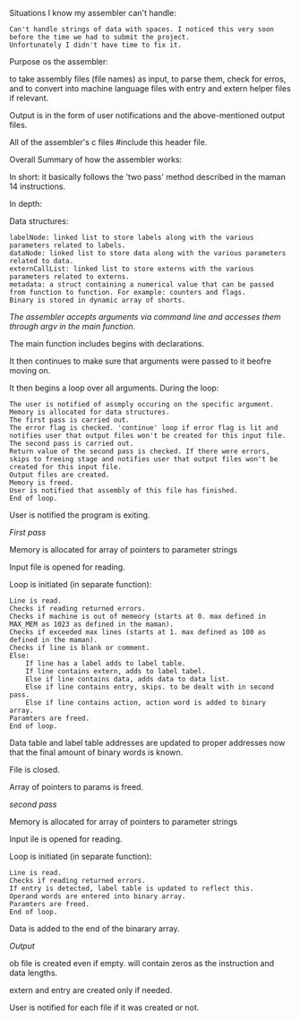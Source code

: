 
Situations I know my assembler can't handle:

	Can't handle strings of data with spaces. I noticed this very soon before the time we had to submit the project. 
	Unfortunately I didn't have time to fix it.
	
	
Purpose os the assembler: 

to take assembly files (file names) as input, to parse them, check for erros, and to convert into machine language files with entry and extern helper files if relevant.

Output is in the form of user notifications and the above-mentioned output files.

All of the assembler's c files #include this header file.


Overall Summary of how the assembler works:

In short: it basically follows the 'two pass' method described in the maman 14 instructions.

In depth:

Data structures:

	labelNode: linked list to store labels along with the various parameters related to labels.
	dataNode: linked list to store data along with the various parameters related to data.
	externCallList: linked list to store externs with the various parameters related to externs.
	metadata: a struct containing a numerical value that can be passed from function to function. For example: counters and flags.
	Binary is stored in dynamic array of shorts.
	
*The assembler accepts arguments via command line and accesses them through argv in the main function*.

The main function includes begins with declarations.

It then continues to make sure that arguments were passed to it beofre moving on.

It then begins a loop over all arguments. During the loop:

	The user is notified of assmply occuring on the specific argument.
	Memory is allocated for data structures.
	The first pass is carried out.
	The error flag is checked. 'continue' loop if error flag is lit and notifies user that output files won't be created for this input file.
	The second pass is carried out.
	Return value of the second pass is checked. If there were errors, skips to freeing stage and notifies user that output files won't be created for this input file.
	Output files are created.
	Memory is freed.
	User is notified that assembly of this file has finished. 
	End of loop.
	
User is notified the program is exiting.

*First pass*

Memory is allocated for array of pointers to parameter strings

Input file is opened for reading.

Loop is initiated (in separate function):

	Line is read.
	Checks if reading returned errors.
	Checks if machine is out of memeory (starts at 0. max defined in MAX_MEM as 1023 as defined in the maman).
	Checks if exceeded max lines (starts at 1. max defined as 100 as defined in the maman).
	Checks if line is blank or comment.
	Else:
		If line has a label adds to label table.
		If line contains extern, adds to label tabel.
		Else if line contains data, adds data to data list.
		Else if line contains entry, skips. to be dealt with in second pass.
		Else if line contains action, action word is added to binary array. 
	Paramters are freed.
	End of loop.
	
Data table and label table addresses are updated to proper addresses now that the final amount of binary words is known.

File is closed.

Array of pointers to params is freed.

*second pass*

Memory is allocated for array of pointers to parameter strings

Input ile is opened for reading.

Loop is initiated (in separate function):

	Line is read.
	Checks if reading returned errors.
	If entry is detected, label table is updated to reflect this.
	Operand words are entered into binary array.
	Paramters are freed.
	End of loop.
	
Data is added to the end of the binarary array.

*Output*

ob file is created even if empty. will contain zeros as the instruction and data lengths.

extern and entry are created only if needed.

User is notified for each file if it was created or not.

